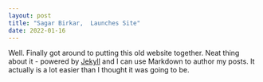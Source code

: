 ```yaml
---
layout: post
title: "Sagar Birkar,  Launches Site"
date: 2022-01-16
---
```


Well. Finally got around to putting this old website together. 
Neat thing about it - powered by [Jekyll](http://jekyllrb.com) and I can use Markdown to author my posts.
 It actually is a lot easier than I thought it was going to be.
